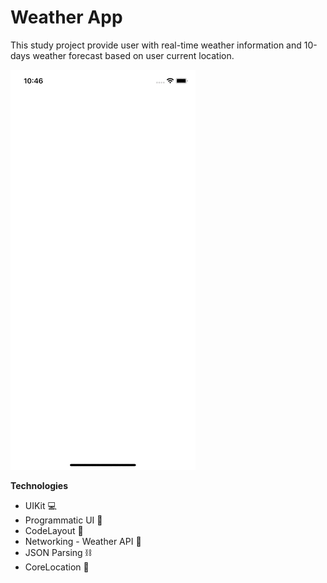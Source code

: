 #  Weather App


This study project provide user with real-time weather information and 10-days weather forecast based on user current location.

![demo_gif](WeatherDemo.gif)

**Technologies**
* UIKit 💻
* Programmatic UI 🎨
* CodeLayout 📱
* Networking - Weather API 📡
* JSON Parsing ⛓
* CoreLocation 📍
